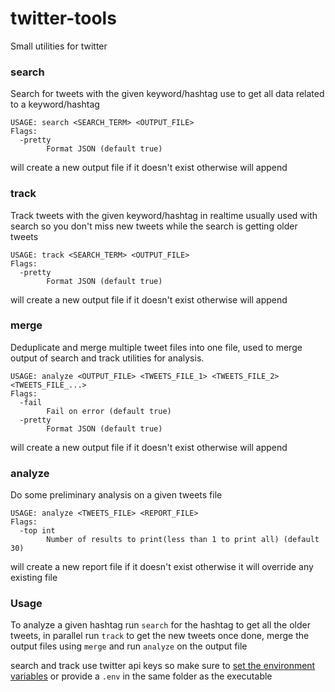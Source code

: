 # twitter-tools

Small utilities for twitter

### search

Search for tweets with the given keyword/hashtag use to get all data related to a keyword/hashtag

```
USAGE: search <SEARCH_TERM> <OUTPUT_FILE>
Flags:
  -pretty
        Format JSON (default true)
```

will create a new output file if it doesn't exist otherwise will append

### track

Track tweets with the given keyword/hashtag in realtime usually used with search so you don't miss new tweets while the search is getting older tweets

```
USAGE: track <SEARCH_TERM> <OUTPUT_FILE>
Flags:
  -pretty
        Format JSON (default true)
```

will create a new output file if it doesn't exist otherwise will append

### merge

Deduplicate and merge multiple tweet files into one file, used to merge output of search and track utilities for analysis.

```
USAGE: analyze <OUTPUT_FILE> <TWEETS_FILE_1> <TWEETS_FILE_2> <TWEETS_FILE_...>
Flags:
  -fail
        Fail on error (default true)
  -pretty
        Format JSON (default true)
```

will create a new output file if it doesn't exist otherwise will append

### analyze

Do some preliminary analysis on a given tweets file

```
USAGE: analyze <TWEETS_FILE> <REPORT_FILE>
Flags:
  -top int
        Number of results to print(less than 1 to print all) (default 30)
```

will create a new report file if it doesn't exist otherwise it will override any existing file

### Usage

To analyze a given hashtag run `search` for the hashtag to get all the older tweets, in parallel run `track` to get the new tweets once done, merge the output files using `merge` and run `analyze` on the output file

search and track use twitter api keys so make sure to [set the environment variables](./.env.sample) or provide a `.env` in the same folder as the executable
